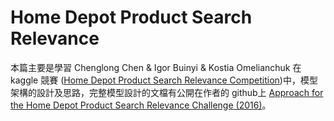 # Home Depot Product Search Relevance
本篇主要是學習 Chenglong Chen & Igor Buinyi & Kostia Omelianchuk 在 kaggle 競賽 ([Home Depot Product Search Relevance Competition](https://www.kaggle.com/c/home-depot-product-search-relevance))中，模型架構的設計及思路，完整模型設計的文檔有公開在作者的 github上 [Approach for the Home Depot Product Search Relevance Challenge (2016)](https://github.com/ChenglongChen/kaggle-HomeDepot/blob/master/Doc/Kaggle_HomeDepot_Turing_Test.pdf)。
